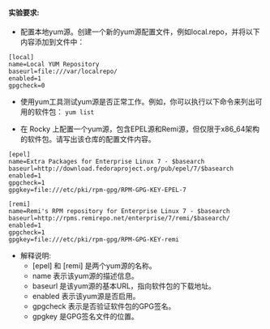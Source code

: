 #### 实验要求:
- 配置本地yum源。创建一个新的yum源配置文件，例如local.repo，并将以下内容添加到文件中：
```shell
[local]
name=Local YUM Repository
baseurl=file:///var/localrepo/
enabled=1
gpgcheck=0
```
- 使用yum工具测试yum源是否正常工作。例如，你可以执行以下命令来列出可用的软件包：
```yum list```

- 在 Rocky 上配置一个yum源，包含EPEL源和Remi源，但仅限于x86_64架构的软件包。请写出该仓库的配置文件内容。
```shell
[epel]
name=Extra Packages for Enterprise Linux 7 - $basearch
baseurl=http://download.fedoraproject.org/pub/epel/7/$basearch
enabled=1
gpgcheck=1
gpgkey=file:///etc/pki/rpm-gpg/RPM-GPG-KEY-EPEL-7

[remi]
name=Remi's RPM repository for Enterprise Linux 7 - $basearch
baseurl=http://rpms.remirepo.net/enterprise/7/remi/$basearch/
enabled=1
gpgcheck=1
gpgkey=file:///etc/pki/rpm-gpg/RPM-GPG-KEY-remi
```
  - 解释说明:
    - [epel] 和 [remi] 是两个yum源的名称。
    - name 表示该yum源的描述信息。
    - baseurl 是该yum源的基本URL，指向软件包的下载地址。
    - enabled 表示该yum源是否启用。
    - gpgcheck 表示是否验证软件包的GPG签名。
    - gpgkey 是GPG签名文件的位置。